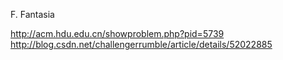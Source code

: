 
F. Fantasia

http://acm.hdu.edu.cn/showproblem.php?pid=5739
http://blog.csdn.net/challengerrumble/article/details/52022885